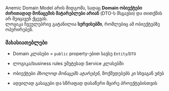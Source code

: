 Anemic Domain Model არის მიდგომა, სადაც **Domain ობიექტები ძირითადად მონაცემის მატარებლები არიან** (DTO-ს მსგავსი) და თითქმის არ შეიცავენ ქცევას.  
ლოგიკა ჩვეულებრივ გატანილია **სერვისებში**, რომლებიც ამ ობიექტებზე ოპერირებენ.

### მახასიათებლები

- Domain კლასები = `public` property-ებით სავსე `Entity`/`DTO`
    
- ლოგიკა/business rules უმეტესად Service კლასებში
    
- ობიექტები _მხოლოდ მონაცემს ატარებენ_, მოქმედებებს კი სხვაგან ეძებ
    
- ადვილად გასაგები და სწრაფად დასაწერი მცირე პროექტებისთვის